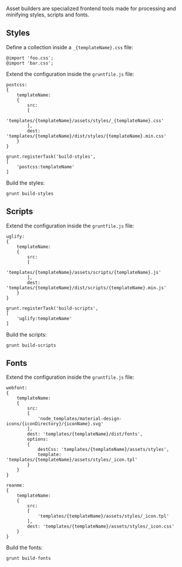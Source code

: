 Asset builders are specialized frontend tools made for processing and minifying styles, scripts and fonts.


Styles
------

Define a collection inside a `_{templateName}.css` file:

```
@import 'foo.css';
@import 'bar.css';
```

Extend the configuration inside the `gruntfile.js` file:

```
postcss:
{
	templateName:
	{
		src:
		[
			'templates/{templateName}/assets/styles/_{templateName}.css'
		],
		dest: 'templates/{templateName}/dist/styles/{templateName}.min.css'
	}
}
```

```
grunt.registerTask('build-styles',
[
	'postcss:templateName'
]
```

Build the styles:

```
grunt build-styles
```


Scripts
-------

Extend the configuration inside the `gruntfile.js` file:

```
uglify:
{
	templateName:
	{
		src:
		[
			'templates/{templateName}/assets/scripts/{templateName}.js'
		],
		dest: 'templates/{templateName}/dist/scripts/{templateName}.min.js'
	}
}
```

```
grunt.registerTask('build-scripts',
[
	'uglify:templateName'
]
```

Build the scripts:

```
grunt build-scripts
```


Fonts
-----

Extend the configuration inside the `gruntfile.js` file:

```
webfont:
{
	templateName:
	{
		src:
		[
			'node_templates/material-design-icons/{iconDirectory}/{iconName}.svg'
		],
		dest: 'templates/{templateName}/dist/fonts',
		options:
		{
			destCss: 'templates/{templateName}/assets/styles',
			template: 'templates/{templateName}/assets/styles/_icon.tpl'
		}
	}
}
```

```
reanme:
{
	templateName:
	{
		src:
		[
			'templates/{templateName}/assets/styles/_icon.tpl'
		],
		dest: 'templates/{templateName}/assets/styles/_icon.css'
	}
}
```

Build the fonts:

```
grunt build-fonts
```